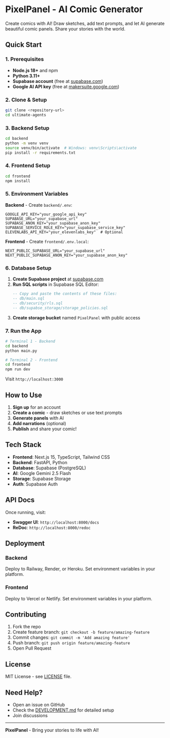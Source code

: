 # PixelPanel - AI Comic Generator

Create comics with AI! Draw sketches, add text prompts, and let AI generate beautiful comic panels. Share your stories with the world.

## Quick Start

### 1. Prerequisites
- **Node.js 18+** and npm
- **Python 3.11+**
- **Supabase account** (free at [supabase.com](https://supabase.com))
- **Google AI API key** (free at [makersuite.google.com](https://makersuite.google.com))

### 2. Clone & Setup
```bash
git clone <repository-url>
cd ultimate-agents
```

### 3. Backend Setup
```bash
cd backend
python -m venv venv
source venv/bin/activate  # Windows: venv\Scripts\activate
pip install -r requirements.txt
```

### 4. Frontend Setup
```bash
cd frontend
npm install
```

### 5. Environment Variables

**Backend** - Create `backend/.env`:
```env
GOOGLE_API_KEY="your_google_api_key"
SUPABASE_URL="your_supabase_url"
SUPABASE_ANON_KEY="your_supabase_anon_key"
SUPABASE_SERVICE_ROLE_KEY="your_supabase_service_key"
ELEVENLABS_API_KEY="your_elevenlabs_key"  # Optional
```

**Frontend** - Create `frontend/.env.local`:
```env
NEXT_PUBLIC_SUPABASE_URL="your_supabase_url"
NEXT_PUBLIC_SUPABASE_ANON_KEY="your_supabase_anon_key"
```

### 6. Database Setup

1. **Create Supabase project** at [supabase.com](https://supabase.com)
2. **Run SQL scripts** in Supabase SQL Editor:
   ```sql
   -- Copy and paste the contents of these files:
   -- db/main.sql
   -- db/security/rls.sql  
   -- db/supabse_storage/storage_policies.sql
   ```
3. **Create storage bucket** named `PixelPanel` with public access

### 7. Run the App
```bash
# Terminal 1 - Backend
cd backend
python main.py

# Terminal 2 - Frontend  
cd frontend
npm run dev
```

Visit `http://localhost:3000`

## How to Use

1. **Sign up** for an account
2. **Create a comic** - draw sketches or use text prompts
3. **Generate panels** with AI
4. **Add narrations** (optional)
5. **Publish** and share your comic!

## Tech Stack

- **Frontend**: Next.js 15, TypeScript, Tailwind CSS
- **Backend**: FastAPI, Python
- **Database**: Supabase (PostgreSQL)
- **AI**: Google Gemini 2.5 Flash
- **Storage**: Supabase Storage
- **Auth**: Supabase Auth

## API Docs

Once running, visit:
- **Swagger UI**: `http://localhost:8000/docs`
- **ReDoc**: `http://localhost:8000/redoc`

## Deployment

### Backend
Deploy to Railway, Render, or Heroku. Set environment variables in your platform.

### Frontend  
Deploy to Vercel or Netlify. Set environment variables in your platform.

## Contributing

1. Fork the repo
2. Create feature branch: `git checkout -b feature/amazing-feature`
3. Commit changes: `git commit -m 'Add amazing feature'`
4. Push branch: `git push origin feature/amazing-feature`
5. Open Pull Request

## License

MIT License - see [LICENSE](LICENSE) file.

## Need Help?

- Open an issue on GitHub
- Check the [DEVELOPMENT.md](DEVELOPMENT.md) for detailed setup
- Join discussions

---

**PixelPanel** - Bring your stories to life with AI!